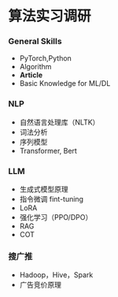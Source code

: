 # 算法实习调研

### General Skills

- PyTorch,Python
- Algorithm
- **Article**
- Basic Knowledge for ML/DL

### NLP

- 自然语言处理库（NLTK）
- 词法分析
- 序列模型
- Transformer, Bert

### LLM

- 生成式模型原理
- 指令微调 fint-tuning
- LoRA
- 强化学习（PPO/DPO）
- RAG
- COT

### 搜广推

- Hadoop，Hive，Spark
- 广告竞价原理

